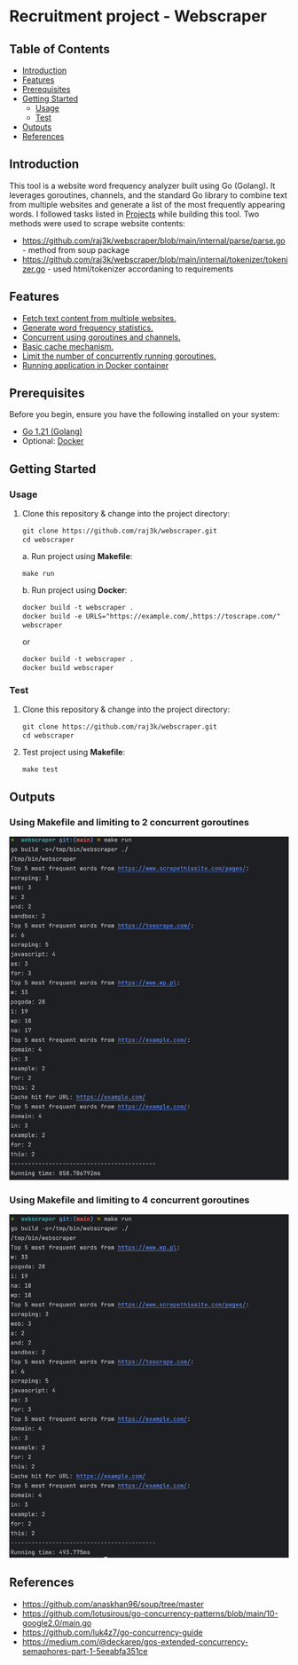 # Recruitment project - Webscraper

## Table of Contents
- [Introduction](#introduction)
- [Features](#features)
- [Prerequisites](#prerequisites)
- [Getting Started](#getting-started)
    - [Usage](#usage)
    - [Test](#test)
- [Outputs](#outputs)
- [References](#references)


## Introduction

This tool is a website word frequency analyzer built using Go (Golang). It leverages goroutines, channels, and the standard Go library to combine text from multiple websites and generate a list of the most frequently appearing words. I followed tasks listed in [Projects](https://github.com/users/raj3k/projects/5) while building this tool. Two methods were used to scrape website contents:
- https://github.com/raj3k/webscraper/blob/main/internal/parse/parse.go - method from soup package
- https://github.com/raj3k/webscraper/blob/main/internal/tokenizer/tokenizer.go - used html/tokenizer accordaning to requirements

## Features

- [Fetch text content from multiple websites.](https://github.com/raj3k/webscraper/blob/main/main.go#L28C10-L28C10)
- [Generate word frequency statistics.](https://github.com/raj3k/webscraper/blob/main/main.go#L39)
- [Concurrent using goroutines and channels.](https://github.com/raj3k/webscraper/blob/main/webscraper.go#L52)
- [Basic cache mechanism.](https://github.com/raj3k/webscraper/blob/main/webscraper.go#L123)
- [Limit the number of concurrently running goroutines.](https://github.com/raj3k/webscraper/blob/main/webscraper.go#L105)
- [Running application in Docker container](https://github.com/raj3k/webscraper/blob/main/Dockerfile)

## Prerequisites

Before you begin, ensure you have the following installed on your system:

- [Go 1.21 (Golang)](https://golang.org/doc/install)
- Optional: [Docker](https://www.docker.com/)
## Getting Started

### Usage

1. Clone this repository & change into the project directory:
   ```shell
   git clone https://github.com/raj3k/webscraper.git
   cd webscraper
   ```
    a. Run project using **Makefile**:
    ```shell
   make run
    ```
    b. Run project using **Docker**:
    ```shell
   docker build -t webscraper .
   docker build -e URLS="https://example.com/,https://toscrape.com/" webscraper
    ```
   or
    ```shell
   docker build -t webscraper .
   docker build webscraper
    ```

### Test
1. Clone this repository & change into the project directory:
   ```shell
   git clone https://github.com/raj3k/webscraper.git
   cd webscraper
   ```
2. Test project using **Makefile**:
    ```shell
   make test
    ```

## Outputs
### Using Makefile and limiting to 2 concurrent goroutines
![2.png](2.png)
### Using Makefile and limiting to 4 concurrent goroutines
![4.png](4.png)

## References
- https://github.com/anaskhan96/soup/tree/master
- https://github.com/lotusirous/go-concurrency-patterns/blob/main/10-google2.0/main.go
- https://github.com/luk4z7/go-concurrency-guide
- https://medium.com/@deckarep/gos-extended-concurrency-semaphores-part-1-5eeabfa351ce
